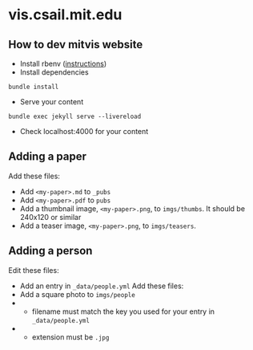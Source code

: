 # vis.csail.mit.edu

## How to dev mitvis website 

- Install rbenv ([instructions](https://github.com/rbenv/rbenv))
- Install dependencies
```
bundle install
```
- Serve your content
```
bundle exec jekyll serve --livereload
```
- Check localhost:4000 for your content

## Adding a paper
Add these files:
- Add `<my-paper>.md` to `_pubs`
- Add `<my-paper>.pdf` to `pubs`
- Add a thumbnail image, `<my-paper>.png`, to `imgs/thumbs`. It should be 240x120 or similar
- Add a teaser image, `<my-paper>.png`, to `imgs/teasers`.


## Adding a person
Edit these files:
- Add an entry in `_data/people.yml`
Add these files:
- Add a square photo to `imgs/people`
- - filename must match the key you used for your entry in `_data/people.yml`
- - extension must be `.jpg`
